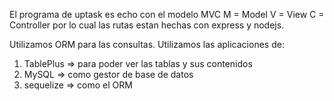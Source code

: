 El programa de uptask es echo con el modelo MVC
M = Model
V = View
C = Controller
por lo cual las rutas estan hechas con express y nodejs.


Utilizamos ORM para las consultas.
Utilizamos las aplicaciones de:
1. TablePlus => para poder ver las tablas y sus contenidos
2. MySQL => como gestor de base de datos
3. sequelize => como el ORM 
